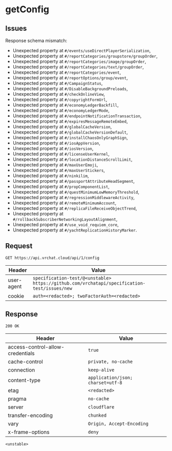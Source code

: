# getConfig

## Issues
Response schema mismatch:
* Unexpected property at ``#/events/useDirectPlayerSerialization``,
* Unexpected property at ``#/reportCategories/groupstore/groupOrder``,
* Unexpected property at ``#/reportCategories/image/groupOrder``,
* Unexpected property at ``#/reportCategories/text/groupOrder``,
* Unexpected property at ``#/reportCategories/event``,
* Unexpected property at ``#/reportOptions/group/event``,
* Unexpected property at ``#/CampaignStatus``,
* Unexpected property at ``#/DisableBackgroundPreloads``,
* Unexpected property at ``#/checkOnlineView``,
* Unexpected property at ``#/copyrightFormUrl``,
* Unexpected property at ``#/economyLedgerBackfill``,
* Unexpected property at ``#/economyLedgerMode``,
* Unexpected property at ``#/endpointNotificationTransaction``,
* Unexpected property at ``#/expiresMessageRemoteEmbed``,
* Unexpected property at ``#/globalCacheVersion``,
* Unexpected property at ``#/globalCacheVersionDefault``,
* Unexpected property at ``#/installChaosOnlyGraphSign``,
* Unexpected property at ``#/iosAppVersion``,
* Unexpected property at ``#/iosVersion``,
* Unexpected property at ``#/licenseUserKernel``,
* Unexpected property at ``#/locationDistanceScrollLimit``,
* Unexpected property at ``#/maxUserEmoji``,
* Unexpected property at ``#/maxUserStickers``,
* Unexpected property at ``#/ninkilim``,
* Unexpected property at ``#/passportAttributeHeadSegment``,
* Unexpected property at ``#/propComponentList``,
* Unexpected property at ``#/questMinimumLowMemoryThreshold``,
* Unexpected property at ``#/regressionMiddlewareActivity``,
* Unexpected property at ``#/remoteMinimumAccount``,
* Unexpected property at ``#/replicaFileReceiveObjectTrend``,
* Unexpected property at ``#/rollbackSubscriberNetworkingLayoutAlignment``,
* Unexpected property at ``#/use_void_requiem_core``,
* Unexpected property at ``#/yachtReplicationHistoryMarker``.
## Request
`GET https://api.vrchat.cloud/api/1/config`

| Header | Value |
| ------ | ----- |
| user-agent | `specification-test/@<unstable> https://github.com/vrchatapi/specification-test/issues/new` |
| cookie | `auth=<redacted>; twoFactorAuth=<redacted>` |


## Response
`200 OK`

| Header | Value |
| ------ | ----- |
| access-control-allow-credentials | `true` |
| cache-control | `private, no-cache` |
| connection | `keep-alive` |
| content-type | `application/json; charset=utf-8` |
| etag | `<redacted>` |
| pragma | `no-cache` |
| server | `cloudflare` |
| transfer-encoding | `chunked` |
| vary | `Origin, Accept-Encoding` |
| x-frame-options | `deny` |

```jsonc
<unstable>
```

